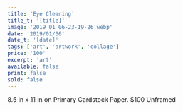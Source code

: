 ```yaml
---
title: 'Eye Cleaning'
title_t: '[title]'
image: '2019_01_06-23-19-26.webp'
date: '2019/01/06'
date_t: '[date]'
tags: ['art', 'artwork', 'collage']
price: '100'
excerpt: 'art'
available: false
print: false
sold: false
---
```


8.5 in x 11 in on Primary Cardstock Paper.
\$100 Unframed
